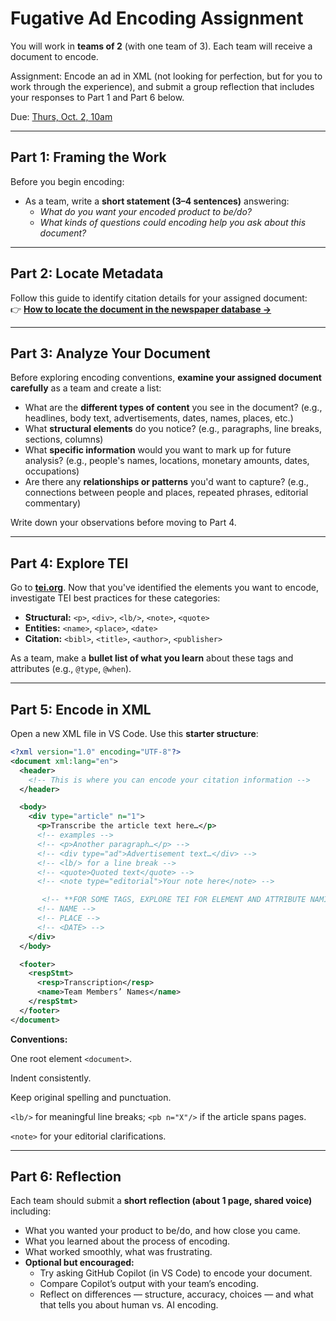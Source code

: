 # Fugative Ad Encoding Assignment  

You will work in **teams of 2** (with one team of 3). Each team will receive a document to encode. 

Assignment: Encode an ad in XML (not looking for perfection, but for you to work through the experience), and submit a group reflection that includes your responses to Part 1 and Part 6 below.

Due: [Thurs, Oct. 2, 10am](https://denison.instructure.com/courses/16395/assignments/162385)

---

## Part 1: Framing the Work  
Before you begin encoding:  
- As a team, write a **short statement (3–4 sentences)** answering:  
  - *What do you want your encoded product to be/do?*  
  - *What kinds of questions could encoding help you ask about this document?*  

---

## Part 2: Locate Metadata  
Follow this guide to identify citation details for your assigned document:  
👉 **[How to locate the document in the newspaper database →](https://docs.google.com/document/d/1AsYwC4bY28roUFU49bxe6uIJ2Sh9iUtiIFb1DPpXgA4/edit?usp=sharing)**  

---

## Part 3: Analyze Your Document
Before exploring encoding conventions, **examine your assigned document carefully** as a team and create a list:

- What are the **different types of content** you see in the document? (e.g., headlines, body text, advertisements, dates, names, places, etc.)
- What **structural elements** do you notice? (e.g., paragraphs, line breaks, sections, columns)
- What **specific information** would you want to mark up for future analysis? (e.g., people's names, locations, monetary amounts, dates, occupations)
- Are there any **relationships or patterns** you'd want to capture? (e.g., connections between people and places, repeated phrases, editorial commentary)

Write down your observations before moving to Part 4.

---

## Part 4: Explore TEI  
Go to **[tei.org](https://tei.org)**. Now that you've identified the elements you want to encode, investigate TEI best practices for these categories:  

- **Structural:** `<p>`, `<div>`, `<lb/>`, `<note>`, `<quote>`  
- **Entities:** `<name>`, `<place>`, `<date>`  
- **Citation:** `<bibl>`, `<title>`, `<author>`, `<publisher>`

As a team, make a **bullet list of what you learn** about these tags and attributes (e.g., `@type`, `@when`).  

---

## Part 5: Encode in XML  
Open a new XML file in VS Code. Use this **starter structure**:  

```xml
<?xml version="1.0" encoding="UTF-8"?>
<document xml:lang="en">
  <header>
    <!-- This is where you can encode your citation information -->
  </header>

  <body>
    <div type="article" n="1">
      <p>Transcribe the article text here…</p>
      <!-- examples -->
      <!-- <p>Another paragraph…</p> -->
      <!-- <div type="ad">Advertisement text…</div> -->
      <!-- <lb/> for a line break -->
      <!-- <quote>Quoted text</quote> -->
      <!-- <note type="editorial">Your note here</note> -->

       <!-- **FOR SOME TAGS, EXPLORE TEI FOR ELEMENT AND ATTRIBUTE NAMING CONVENTIONS** -->
      <!-- NAME -->
      <!-- PLACE -->
      <!-- <DATE> -->
    </div>
  </body>

  <footer>
    <respStmt>
      <resp>Transcription</resp>
      <name>Team Members’ Names</name>
    </respStmt>
  </footer>
</document>
```

**Conventions:**

One root element `<document>`.

Indent consistently.

Keep original spelling and punctuation.

`<lb/>` for meaningful line breaks; `<pb n="X"/>` if the article spans pages.

`<note>` for your editorial clarifications.

---

## Part 6: Reflection  
Each team should submit a **short reflection (about 1 page, shared voice)** including:  
- What you wanted your product to be/do, and how close you came.  
- What you learned about the process of encoding.  
- What worked smoothly, what was frustrating.  
- **Optional but encouraged:**  
  - Try asking GitHub Copilot (in VS Code) to encode your document.  
  - Compare Copilot’s output with your team’s encoding.  
  - Reflect on differences — structure, accuracy, choices — and what that tells you about human vs. AI encoding.  

